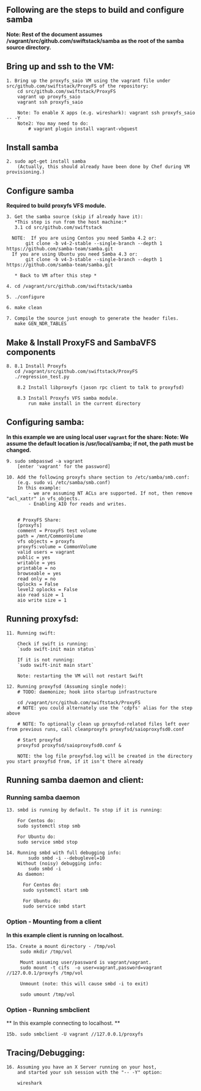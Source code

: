 ## Following are the steps to build and configure samba
**Note: Rest of the document assumes /vagrant/src/github.com/swiftstack/samba as the root of the samba source directory.**

## Bring up and ssh to the VM:
	1. Bring up the proxyfs_saio VM using the vagrant file under src/github.com/swiftstack/ProxyFS of the repository:
		cd src/github.com/swiftstack/ProxyFS
		vagrant up proxyfs_saio
		vagrant ssh proxyfs_saio

		Note: To enable X apps (e.g. wireshark): vagrant ssh proxyfs_saio -- -Y
        Note2: You may need to do:
            # vagrant plugin install vagrant-vbguest

## Install samba
	2. sudo apt-get install samba
        (Actually, this should already have been done by Chef during VM provisioning.)

## Configure samba
**Required to build proxyfs VFS module.**

	3. Get the samba source (skip if already have it):
	   *This step is run from the host machine:*
	   3.1 cd src/github.com/swiftstack

      NOTE:  If you are using Centos you need Samba 4.2 or:
           git clone -b v4-2-stable --single-branch --depth 1 https://github.com/samba-team/samba.git
      If you are using Ubuntu you need Samba 4.3 or:
	       git clone -b v4-3-stable --single-branch --depth 1 https://github.com/samba-team/samba.git

	   * Back to VM after this step *

	4. cd /vagrant/src/github.com/swiftstack/samba

	5. ./configure

	6. make clean

	7. Compile the source just enough to generate the header files.
	   make GEN_NDR_TABLES

## Make & Install ProxyFS and SambaVFS components
	8. 8.1 Install Proxyfs
	   cd /vagrant/src/github.com/swiftstack/ProxyFS
	   ./regression_test.py

		8.2 Install libproxyfs (jason rpc client to talk to proxyfsd)

		8.3 Install Proxyfs VFS samba module.
			run make install in the current directory

## Configuring samba:
**In this example we are using local user `vagrant` for the share:
Note: We assume the default location is /usr/local/samba; if not, the path must be changed.**

	9. sudo smbpasswd -a vagrant
	    [enter 'vagrant' for the password]

    10. Add the following proxyfs share section to /etc/samba/smb.conf:
        (e.g. sudo vi /etc/samba/smb.conf)
        In this example:
			- we are assuming NT ACLs are supported. If not, then remove "acl_xattr" in vfs_objects.
			- Enabling AIO for reads and writes.


        # ProxyFS Share:
		[proxyfs]
		comment = ProxyFS test volume
		path = /mnt/CommonVolume
		vfs objects = proxyfs
		proxyfs:volume = CommonVolume
		valid users = vagrant
		public = yes
		writable = yes
		printable = no
		browseable = yes
		read only = no
		oplocks = False
		level2 oplocks = False
		aio read size = 1
		aio write size = 1

## Running proxyfsd:
	11. Running swift:

		Check if swift is running:
		`sudo swift-init main status`

		If it is not running:
		`sudo swift-init main start`

		Note: restarting the VM will not restart Swift

	12. Running proxyfsd (Assuming single node):
	    # TODO: daemonize; hook into startup infrastructure

		cd /vagrant/src/github.com/swiftstack/ProxyFS
		# NOTE: you could alternately use the 'cdpfs' alias for the step above 

		# NOTE: To optionally clean up proxyfsd-related files left over from previous runs, call cleanproxyfs proxyfsd/saioproxyfsd0.conf

        # Start proxyfsd
		proxyfsd proxyfsd/saioproxyfsd0.conf &

		NOTE: the log file proxyfsd.log will be created in the directory you start proxyfsd from, if it isn't there already



## Running samba daemon and client:
### Running samba daemon

	13. smbd is running by default. To stop if it is running:

        For Centos do:
        sudo systemctl stop smb

        For Ubuntu do:
		sudo service smbd stop

	14. Running smbd with full debugging info:
	        sudo smbd -i --debuglevel=10
        Without (noisy) debugging info:
            sudo smbd -i
        As daemon:

          For Centos do:
          sudo systemctl start smb

          For Ubuntu do:
          sudo service smbd start

### Option - Mounting from a client
**In this example client is running on localhost.**

	15a. Create a mount directory - /tmp/vol
	     sudo mkdir /tmp/vol

         Mount assuming user/passward is vagrant/vagrant.
		 sudo mount -t cifs  -o user=vagrant,password=vagrant //127.0.0.1/proxyfs /tmp/vol

         Unmount (note: this will cause smbd -i to exit)

         sudo umount /tmp/vol

### Option - Running smbclient
** In this example connecting to localhost. **

	15b. sudo smbclient -U vagrant //127.0.0.1/proxyfs

## Tracing/Debugging:
    16. Assuming you have an X Server running on your host,
        and started your ssh session with the "-- -Y" option:

        wireshark
